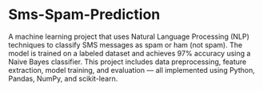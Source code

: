 # Sms-Spam-Prediction
A machine learning project that uses Natural Language Processing (NLP) techniques to classify SMS messages as spam or ham (not spam). The model is trained on a labeled dataset and achieves 97% accuracy using a Naive Bayes classifier. This project includes data preprocessing, feature extraction, model training, and evaluation — all implemented using Python, Pandas, NumPy, and scikit-learn.
